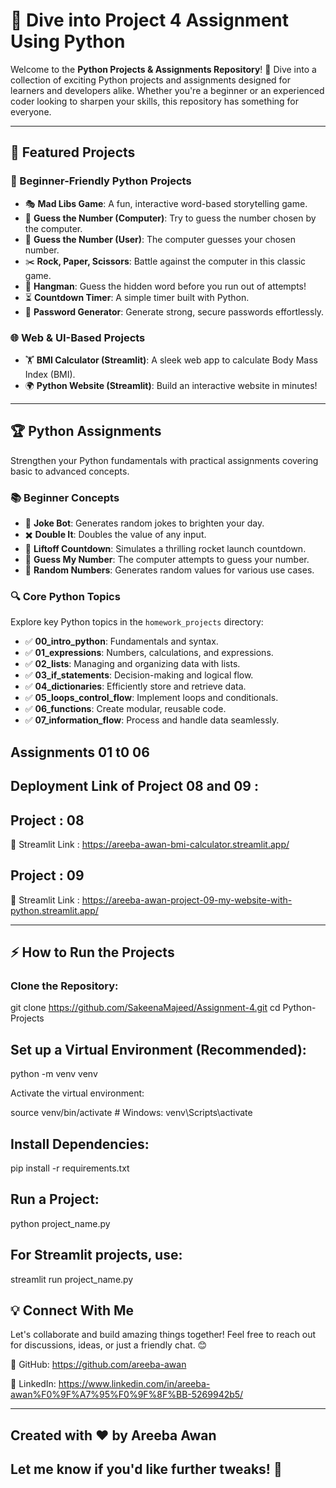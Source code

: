 # 🚀 Dive into Project 4 Assignment Using Python

Welcome to the **Python Projects & Assignments Repository**! 🌟 Dive into a collection of exciting Python projects and assignments designed for learners and developers alike. Whether you're a beginner or an experienced coder looking to sharpen your skills, this repository has something for everyone.

---

## 📌 Featured Projects

### 🔰 Beginner-Friendly Python Projects
- 🎭 **Mad Libs Game**: A fun, interactive word-based storytelling game.
- 🔢 **Guess the Number (Computer)**: Try to guess the number chosen by the computer.
- 🤖 **Guess the Number (User)**: The computer guesses your chosen number.
- ✂️ **Rock, Paper, Scissors**: Battle against the computer in this classic game.
- 📝 **Hangman**: Guess the hidden word before you run out of attempts!
- ⏳ **Countdown Timer**: A simple timer built with Python.
- 🔐 **Password Generator**: Generate strong, secure passwords effortlessly.

### 🌐 Web & UI-Based Projects
- 🏋️ **BMI Calculator (Streamlit)**: A sleek web app to calculate Body Mass Index (BMI).
- 🌍 **Python Website (Streamlit)**: Build an interactive website in minutes!

---

## 🏆 Python Assignments

Strengthen your Python fundamentals with practical assignments covering basic to advanced concepts.

### 📚 Beginner Concepts
- 🤣 **Joke Bot**: Generates random jokes to brighten your day.
- ✖️ **Double It**: Doubles the value of any input.
- 🚀 **Liftoff Countdown**: Simulates a thrilling rocket launch countdown.
- 🎯 **Guess My Number**: The computer attempts to guess your number.
- 🎲 **Random Numbers**: Generates random values for various use cases.

### 🔍 Core Python Topics
Explore key Python topics in the `homework_projects` directory:
- ✅ **00_intro_python**: Fundamentals and syntax.
- ✅ **01_expressions**: Numbers, calculations, and expressions.
- ✅ **02_lists**: Managing and organizing data with lists.
- ✅ **03_if_statements**: Decision-making and logical flow.
- ✅ **04_dictionaries**: Efficiently store and retrieve data.
- ✅ **05_loops_control_flow**: Implement loops and conditionals.
- ✅ **06_functions**: Create modular, reusable code.
- ✅ **07_information_flow**: Process and handle data seamlessly.


## Assignments 01 t0 06

## Deployment Link of Project 08 and 09 :

## Project : 08
🔗 Streamlit Link : https://areeba-awan-bmi-calculator.streamlit.app/

## Project : 09
🔗 Streamlit Link : https://areeba-awan-project-09-my-website-with-python.streamlit.app/


---

## ⚡ How to Run the Projects

### Clone the Repository:

git clone https://github.com/SakeenaMajeed/Assignment-4.git
cd Python-Projects

## Set up a Virtual Environment (Recommended):

python -m venv venv

Activate the virtual environment:

source venv/bin/activate  # Windows: venv\Scripts\activate

## Install Dependencies:
pip install -r requirements.txt

## Run a Project:
python project_name.py

## For Streamlit projects, use:

streamlit run project_name.py

## 💡 Connect With Me
Let's collaborate and build amazing things together! Feel free to reach out for discussions, ideas, or just a friendly chat. 😊

🔹 GitHub: https://github.com/areeba-awan

🔹 LinkedIn: https://www.linkedin.com/in/areeba-awan%F0%9F%A7%95%F0%9F%8F%BB-5269942b5/

---
## Created with ❤️ by Areeba Awan

## Let me know if you'd like further tweaks! 🚀

